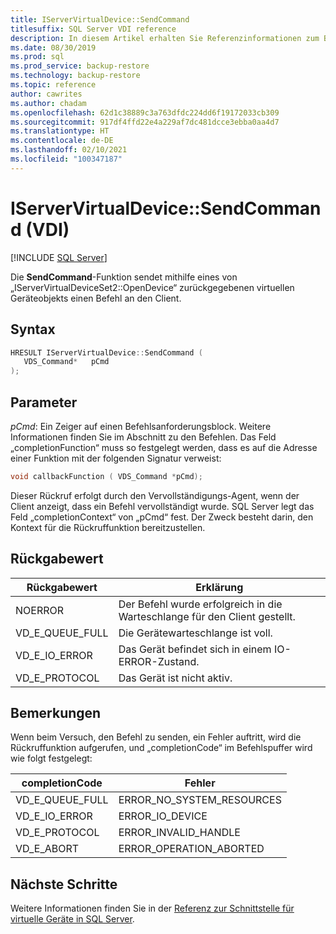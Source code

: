 ```yaml
---
title: IServerVirtualDevice::SendCommand
titlesuffix: SQL Server VDI reference
description: In diesem Artikel erhalten Sie Referenzinformationen zum Befehl „IServerVirtualDevice::SendCommand“.
ms.date: 08/30/2019
ms.prod: sql
ms.prod_service: backup-restore
ms.technology: backup-restore
ms.topic: reference
author: cawrites
ms.author: chadam
ms.openlocfilehash: 62d1c38889c3a763dfdc224dd6f19172033cb309
ms.sourcegitcommit: 917df4ffd22e4a229af7dc481dcce3ebba0aa4d7
ms.translationtype: HT
ms.contentlocale: de-DE
ms.lasthandoff: 02/10/2021
ms.locfileid: "100347187"
---
```

# <a name="iservervirtualdevicesendcommand-vdi"></a>IServerVirtualDevice::SendCommand (VDI)

[!INCLUDE [SQL Server](../../../includes/applies-to-version/sqlserver.md)]

Die **SendCommand**-Funktion sendet mithilfe eines von „IServerVirtualDeviceSet2::OpenDevice“ zurückgegebenen virtuellen Geräteobjekts einen Befehl an den Client.

## <a name="syntax"></a>Syntax

```c
HRESULT IServerVirtualDevice::SendCommand (
   VDS_Command*   pCmd
);
```

## <a name="parameters"></a>Parameter

*pCmd*: Ein Zeiger auf einen Befehlsanforderungsblock. Weitere Informationen finden Sie im Abschnitt zu den Befehlen. Das Feld „completionFunction“ muss so festgelegt werden, dass es auf die Adresse einer Funktion mit der folgenden Signatur verweist:

```c
void callbackFunction ( VDS_Command *pCmd);
```

Dieser Rückruf erfolgt durch den Vervollständigungs-Agent, wenn der Client anzeigt, dass ein Befehl vervollständigt wurde. SQL Server legt das Feld „completionContext“ von „pCmd“ fest. Der Zweck besteht darin, den Kontext für die Rückruffunktion bereitzustellen.

## <a name="return-value"></a>Rückgabewert

|Rückgabewert | Erklärung |
|---|---|
| NOERROR | Der Befehl wurde erfolgreich in die Warteschlange für den Client gestellt. |
| VD_E_QUEUE_FULL | Die Gerätewarteschlange ist voll. |
| VD_E_IO_ERROR | Das Gerät befindet sich in einem IO-ERROR-Zustand. |
| VD_E_PROTOCOL | Das Gerät ist nicht aktiv. |

## <a name="remarks"></a>Bemerkungen

Wenn beim Versuch, den Befehl zu senden, ein Fehler auftritt, wird die Rückruffunktion aufgerufen, und „completionCode“ im Befehlspuffer wird wie folgt festgelegt:

| completionCode | Fehler |
|---|---|
| VD_E_QUEUE_FULL | ERROR_NO_SYSTEM_RESOURCES |
| VD_E_IO_ERROR   | ERROR_IO_DEVICE |
| VD_E_PROTOCOL   | ERROR_INVALID_HANDLE |
| VD_E_ABORT      | ERROR_OPERATION_ABORTED |

## <a name="next-steps"></a>Nächste Schritte

Weitere Informationen finden Sie in der [Referenz zur Schnittstelle für virtuelle Geräte in SQL Server](reference-virtual-device-interface.md).